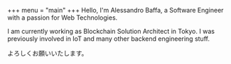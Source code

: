 +++
menu = "main"
+++
Hello, I'm Alessandro Baffa, a Software Engineer with a passion for Web Technologies. <br/>

I am currently working as Blockchain Solution Architect in Tokyo. I was previously involved in IoT and many other backend engineering stuff.

よろしくお願いいたします。
